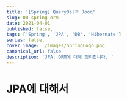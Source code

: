 ```yaml
---
title: '[Spring] QueryDsl과 Jooq'
slug: 00-spring-orm
date: 2021-04-01
published: false,
tags: ['Spring', 'JPA', 'DB', 'Hibernate']
series: false,
cover_image: ./images/SpringLogo.png
canonical_url: false
description: 'JPA, ORM에 대해 정리합니다. '
---
```


# JPA에 대해서
